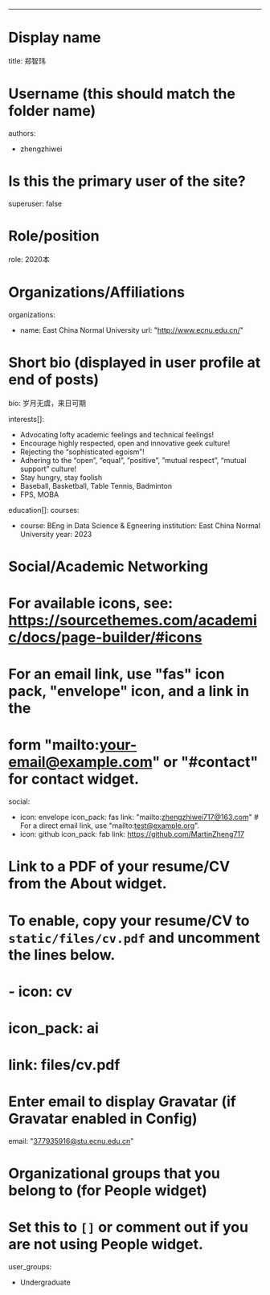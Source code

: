 ---
# Display name
title: 郑智玮

# Username (this should match the folder name)
authors:
- zhengzhiwei

# Is this the primary user of the site?
superuser: false

# Role/position
role: 2020本

# Organizations/Affiliations
organizations:
- name: East China Normal University
  url: "http://www.ecnu.edu.cn/"

# Short bio (displayed in user profile at end of posts)
bio: 岁月无虞，来日可期

interests[]:
- Advocating lofty academic feelings and technical feelings!
- Encourage highly respected, open and innovative geek culture!
- Rejecting the “sophisticated egoism”!
- Adhering to the “open”, “equal”, ”positive”, ”mutual respect”, “mutual support” culture!
- Stay hungry, stay foolish
- Baseball, Basketball, Table Tennis, Badminton
- FPS, MOBA

education[]:
  courses:
  - course: BEng in Data Science & Egneering
    institution: East China Normal University
    year: 2023

# Social/Academic Networking
# For available icons, see: https://sourcethemes.com/academic/docs/page-builder/#icons
#   For an email link, use "fas" icon pack, "envelope" icon, and a link in the
#   form "mailto:your-email@example.com" or "#contact" for contact widget.
social:
- icon: envelope
  icon_pack: fas
  link: "mailto:zhengzhiwei717@163.com"  # For a direct email link, use "mailto:test@example.org".
- icon: github
  icon_pack: fab
  link: https://github.com/MartinZheng717
# Link to a PDF of your resume/CV from the About widget.
# To enable, copy your resume/CV to `static/files/cv.pdf` and uncomment the lines below.
# - icon: cv
#   icon_pack: ai
#   link: files/cv.pdf

# Enter email to display Gravatar (if Gravatar enabled in Config)
email: "377935916@stu.ecnu.edu.cn"

# Organizational groups that you belong to (for People widget)
#   Set this to `[]` or comment out if you are not using People widget.
user_groups:
- Undergraduate

